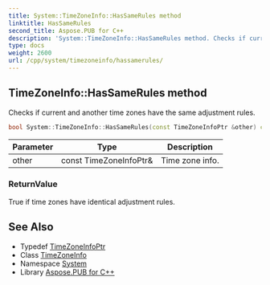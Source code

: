 ```yaml
---
title: System::TimeZoneInfo::HasSameRules method
linktitle: HasSameRules
second_title: Aspose.PUB for C++
description: 'System::TimeZoneInfo::HasSameRules method. Checks if current and another time zones have the same adjustment rules in C++.'
type: docs
weight: 2600
url: /cpp/system/timezoneinfo/hassamerules/
---
```

## TimeZoneInfo::HasSameRules method


Checks if current and another time zones have the same adjustment rules.

```cpp
bool System::TimeZoneInfo::HasSameRules(const TimeZoneInfoPtr &other) const
```


| Parameter | Type | Description |
| --- | --- | --- |
| other | const TimeZoneInfoPtr\& | Time zone info. |

### ReturnValue

True if time zones have identical adjustment rules.

## See Also

* Typedef [TimeZoneInfoPtr](../../timezoneinfoptr/)
* Class [TimeZoneInfo](../)
* Namespace [System](../../)
* Library [Aspose.PUB for C++](../../../)
